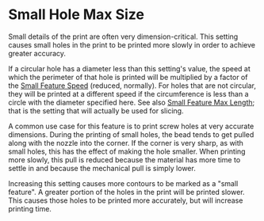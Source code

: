 Small Hole Max Size
====
Small details of the print are often very dimension-critical. This setting causes small holes in the print to be printed more slowly in order to achieve greater accuracy.

If a circular hole has a diameter less than this setting's value, the speed at which the perimeter of that hole is printed will be multiplied by a factor of the [Small Feature Speed](small_feature_speed_factor.md) (reduced, normally). For holes that are not circular, they will be printed at a different speed if the circumference is less than a circle with the diameter specified here. See also [Small Feature Max Length](small_feature_max_length.md); that is the setting that will actually be used for slicing.

A common use case for this feature is to print screw holes at very accurate dimensions. During the printing of small holes, the bead tends to get pulled along with the nozzle into the corner. If the corner is very sharp, as with small holes, this has the effect of making the hole smaller. When printing more slowly, this pull is reduced because the material has more time to settle in and because the mechanical pull is simply lower.

Increasing this setting causes more contours to be marked as a "small feature". A greater portion of the holes in the print will be printed slower. This causes those holes to be printed more accurately, but will increase printing time.